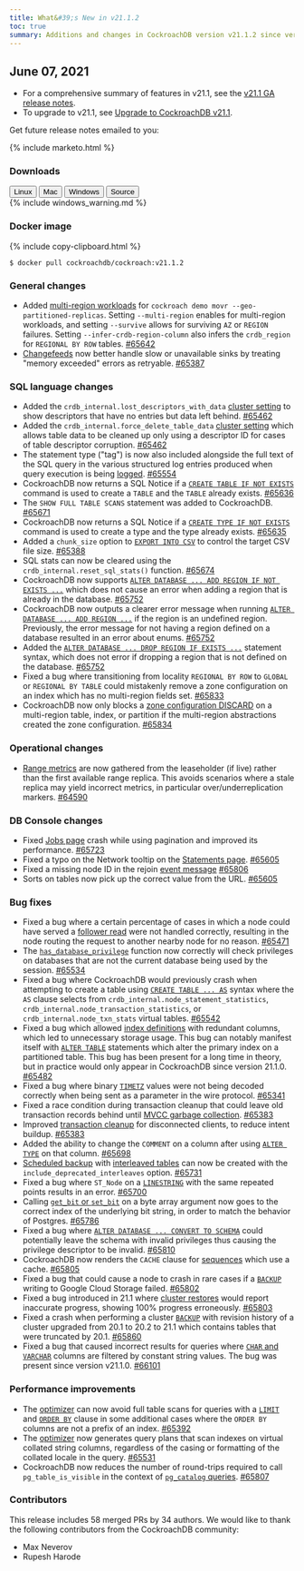 ```yaml
---
title: What&#39;s New in v21.1.2
toc: true
summary: Additions and changes in CockroachDB version v21.1.2 since version v21.1.1
---
```


## June 07, 2021

- For a comprehensive summary of features in v21.1, see the [v21.1 GA release notes](v21.1.0.html).
- To upgrade to v21.1, see [Upgrade to CockroachDB v21.1](../v21.1/upgrade-cockroach-version.html).

Get future release notes emailed to you:

{% include marketo.html %}


### Downloads

<div id="os-tabs" class="filters clearfix">
    <a href="https://binaries.cockroachdb.com/cockroach-v21.1.2.linux-amd64.tgz"><button id="linux" class="filter-button" data-scope="linux" data-eventcategory="linux-binary-release-notes">Linux</button></a>
    <a href="https://binaries.cockroachdb.com/cockroach-v21.1.2.darwin-10.9-amd64.tgz"><button id="mac" class="filter-button" data-scope="mac" data-eventcategory="mac-binary-release-notes">Mac</button></a>
    <a href="https://binaries.cockroachdb.com/cockroach-v21.1.2.windows-6.2-amd64.zip"><button id="windows" class="filter-button" data-scope="windows" data-eventcategory="windows-binary-release-notes">Windows</button></a>
    <a href="https://binaries.cockroachdb.com/cockroach-v21.1.2.src.tgz"><button id="source" class="filter-button" data-scope="source" data-eventcategory="source-release-notes">Source</button></a>
</div>

<section class="filter-content" data-scope="windows">
{% include windows_warning.md %}
</section>

### Docker image

{% include copy-clipboard.html %}
~~~shell
$ docker pull cockroachdb/cockroach:v21.1.2
~~~


### General changes

- Added [multi-region workloads](../v21.1/multi-region-overview.html) for `cockroach demo movr --geo-partitioned-replicas`. Setting `--multi-region` enables for multi-region workloads, and setting `--survive` allows for surviving `AZ` or `REGION` failures. Setting `--infer-crdb-region-column` also infers the `crdb_region` for `REGIONAL BY ROW` tables. [#65642][#65642]
- [Changefeeds](../v21.1/create-changefeed.html) now better handle slow or unavailable sinks by treating "memory exceeded" errors as retryable. [#65387][#65387]

### SQL language changes

- Added the `crdb_internal.lost_descriptors_with_data` [cluster setting](../v21.1/cluster-settings.html) to show descriptors that have no entries but data left behind. [#65462][#65462]
- Added the `crdb_internal.force_delete_table_data` [cluster setting](../v21.1/cluster-settings.html) which allows table data to be cleaned up only using a descriptor ID for cases of table descriptor corruption. [#65462][#65462]
- The statement type ("tag") is now also included alongside the full text of the SQL query in the various structured log entries produced when query execution is being [logged](../v21.1/logging-overview.html). [#65554][#65554]
- CockroachDB now returns a SQL Notice if a [`CREATE TABLE IF NOT EXISTS`](../v21.1/create-table.html) command is used to create a `TABLE` and the `TABLE` already exists. [#65636][#65636]
- The `SHOW FULL TABLE SCANS` statement was added to CockroachDB. [#65671][#65671]
- CockroachDB now returns a SQL Notice if a [`CREATE TYPE IF NOT EXISTS`](../v21.1/create-type.html) command is used to create a type and the type already exists. [#65635][#65635]
- Added a `chunk_size` option to [`EXPORT INTO CSV`](../v21.1/export.html) to control the target CSV file size. [#65388][#65388]
- SQL stats can now be cleared using the `crdb_internal.reset_sql_stats()` function. [#65674][#65674]
- CockroachDB now supports [`ALTER DATABASE ... ADD REGION IF NOT EXISTS ...`](../v21.1/add-region.html) which does not cause an error when adding a region that is already in the database. [#65752][#65752]
- CockroachDB now outputs a clearer error message when running [`ALTER DATABASE ... ADD REGION ...`](../v21.1/add-region.html) if the region is an undefined region. Previously, the error message for not having a region defined on a database resulted in an error about enums. [#65752][#65752]
- Added the [`ALTER DATABASE ... DROP REGION IF EXISTS ...`](../v21.1/drop-region.html) statement syntax, which does not error if dropping a region that is not defined on the database. [#65752][#65752]
- Fixed a bug where transitioning from locality `REGIONAL BY ROW` to `GLOBAL` or `REGIONAL BY TABLE` could mistakenly remove a zone configuration on an index which has no multi-region fields set. [#65833][#65833]
- CockroachDB now only blocks a [zone configuration DISCARD](../v21.1/configure-zone.html) on a multi-region table, index, or partition if the multi-region abstractions created the zone configuration. [#65834][#65834]

### Operational changes

- [Range metrics](../v21.1/ui-replication-dashboard.html) are now gathered from the leaseholder (if live) rather than the first available range replica. This avoids scenarios where a stale replica may yield incorrect metrics, in particular over/underreplication markers. [#64590][#64590]

### DB Console changes

- Fixed [Jobs page](../v21.1/ui-jobs-page.html) crash while using pagination and improved its performance. [#65723][#65723]
- Fixed a typo on the Network tooltip on the [Statements page](../v21.1/ui-statements-page.html). [#65605][#65605]
- Fixed a missing node ID in the rejoin [event message](../v21.1/ui-runtime-dashboard.html#events-panel) [#65806][#65806]
- Sorts on tables now pick up the correct value from the URL. [#65605][#65605]

### Bug fixes

- Fixed a bug where a certain percentage of cases in which a node could have served a [follower read](../v21.1/follower-reads.html) were not handled correctly, resulting in the node routing the request to another nearby node for no reason. [#65471][#65471]
- The [`has_database_privilege`](../v21.1/functions-and-operators.html) function now correctly will check privileges on databases that are not the current database being used by the session. [#65534][#65534]
- Fixed a bug where CockroachDB would previously crash when attempting to create a table using [`CREATE TABLE ... AS`](../v21.1/create-table-as.html) syntax where the `AS` clause selects from `crdb_internal.node_statement_statistics`, `crdb_internal.node_transaction_statistics`, or `crdb_internal.node_txn_stats` virtual tables. [#65542][#65542]
- Fixed a bug which allowed [index definitions](../v21.1/indexes.html) with redundant columns, which led to unnecessary storage usage. This bug can notably manifest itself with [`ALTER TABLE`](../v21.1/alter-table.html) statements which alter the primary index on a partitioned table. This bug has been present for a long time in theory, but in practice would only appear in CockroachDB since version 21.1.0. [#65482][#65482]
- Fixed a bug where binary [`TIMETZ`](../v21.1/time.html) values were not being decoded correctly when being sent as a parameter in the wire protocol. [#65341][#65341]
- Fixed a race condition during transaction cleanup that could leave old transaction records behind until [MVCC garbage collection](../v21.1/architecture/storage-layer.html#mvcc). [#65383][#65383]
- Improved [transaction cleanup](../v21.1/architecture/transaction-layer.html) for disconnected clients, to reduce intent buildup. [#65383][#65383]
- Added the ability to change the `COMMENT` on a column after using [`ALTER TYPE`](../v21.1/alter-type.html) on that column. [#65698][#65698]
- [Scheduled backup](../v21.1/create-schedule-for-backup.html) with [interleaved tables](../v21.1/interleave-in-parent.html) can now be created with the `include_deprecated_interleaves` option. [#65731][#65731]
- Fixed a bug where `ST_Node` on a [`LINESTRING`](../v21.1/linestring.html) with the same repeated points results in an error. [#65700][#65700]
- Calling [`get_bit` or `set_bit`](../v21.1/functions-and-operators.html) on a byte array argument now goes to the correct index of the underlying bit string, in order to match the behavior of Postgres. [#65786][#65786]
- Fixed a bug where [`ALTER DATABASE ... CONVERT TO SCHEMA`](../v21.1/convert-to-schema.html) could potentially leave the schema with invalid privileges thus causing the privilege descriptor to be invalid. [#65810][#65810]
- CockroachDB now renders the `CACHE` clause for [sequences](../v21.1/create-sequence.html) which use a cache. [#65805][#65805]
- Fixed a bug that could cause a node to crash in rare cases if a [`BACKUP`](../v21.1/backup.html) writing to Google Cloud Storage failed. [#65802][#65802]
- Fixed a bug introduced in 21.1 where [cluster restores](../v21.1/restore.html) would report inaccurate progress, showing 100% progress erroneously. [#65803][#65803]
- Fixed a crash when performing a cluster [`BACKUP`](../v21.1/backup.html) with revision history of a cluster upgraded from 20.1 to 20.2 to 21.1 which contains tables that were truncated by 20.1. [#65860][#65860]
- Fixed a bug that caused incorrect results for queries where [`CHAR` and `VARCHAR`](../v21.1/string.html#related-types) columns are filtered by constant string values. The bug was present since version v21.1.0. [#66101][#66101]

### Performance improvements

- The [optimizer](../v21.1/cost-based-optimizer.html) can now avoid full table scans for queries with a [`LIMIT`](../v21.1/limit-offset.html) and [`ORDER BY`](../v21.1/order-by.html) clause in some additional cases where the `ORDER BY` columns are not a prefix of an index. [#65392][#65392]
- The [optimizer](../v21.1/cost-based-optimizer.html) now generates query plans that scan indexes on virtual collated string columns, regardless of the casing or formatting of the collated locale in the query. [#65531][#65531]
- CockroachDB now reduces the number of round-trips required to call `pg_table_is_visible` in the context of [`pg_catalog` queries](../v21.1/pg-catalog.html). [#65807][#65807]

### Contributors

This release includes 58 merged PRs by 34 authors.
We would like to thank the following contributors from the CockroachDB community:

- Max Neverov
- Rupesh Harode

[#64590]: https://github.com/cockroachdb/cockroach/pull/64590
[#65341]: https://github.com/cockroachdb/cockroach/pull/65341
[#65383]: https://github.com/cockroachdb/cockroach/pull/65383
[#65387]: https://github.com/cockroachdb/cockroach/pull/65387
[#65388]: https://github.com/cockroachdb/cockroach/pull/65388
[#65392]: https://github.com/cockroachdb/cockroach/pull/65392
[#65462]: https://github.com/cockroachdb/cockroach/pull/65462
[#65471]: https://github.com/cockroachdb/cockroach/pull/65471
[#65482]: https://github.com/cockroachdb/cockroach/pull/65482
[#65531]: https://github.com/cockroachdb/cockroach/pull/65531
[#65534]: https://github.com/cockroachdb/cockroach/pull/65534
[#65542]: https://github.com/cockroachdb/cockroach/pull/65542
[#65554]: https://github.com/cockroachdb/cockroach/pull/65554
[#65605]: https://github.com/cockroachdb/cockroach/pull/65605
[#65635]: https://github.com/cockroachdb/cockroach/pull/65635
[#65636]: https://github.com/cockroachdb/cockroach/pull/65636
[#65642]: https://github.com/cockroachdb/cockroach/pull/65642
[#65671]: https://github.com/cockroachdb/cockroach/pull/65671
[#65674]: https://github.com/cockroachdb/cockroach/pull/65674
[#65698]: https://github.com/cockroachdb/cockroach/pull/65698
[#65700]: https://github.com/cockroachdb/cockroach/pull/65700
[#65723]: https://github.com/cockroachdb/cockroach/pull/65723
[#65731]: https://github.com/cockroachdb/cockroach/pull/65731
[#65752]: https://github.com/cockroachdb/cockroach/pull/65752
[#65786]: https://github.com/cockroachdb/cockroach/pull/65786
[#65802]: https://github.com/cockroachdb/cockroach/pull/65802
[#65803]: https://github.com/cockroachdb/cockroach/pull/65803
[#65805]: https://github.com/cockroachdb/cockroach/pull/65805
[#65806]: https://github.com/cockroachdb/cockroach/pull/65806
[#65807]: https://github.com/cockroachdb/cockroach/pull/65807
[#65810]: https://github.com/cockroachdb/cockroach/pull/65810
[#65833]: https://github.com/cockroachdb/cockroach/pull/65833
[#65834]: https://github.com/cockroachdb/cockroach/pull/65834
[#65860]: https://github.com/cockroachdb/cockroach/pull/65860
[#66101]: https://github.com/cockroachdb/cockroach/pull/66101

